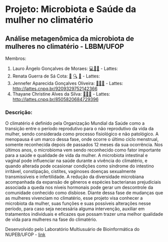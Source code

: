 # Projeto: Microbiota e Saúde da mulher no climatério

## Análise metagenômica da microbiota de mulheres no climatério - LBBM/UFOP

Membros:
1. Lauro Ângelo Gonçalves de Moraes: <a href="#code-lauromoraes" title="Code">💻</a><a href="#design-lauromoraes" title="Design">🎨</a><a href="#maintenance-lauromoraes" title="Maintenance">🚧</a> - Lattes: 
2. Renata Guerra de Sá Cota: <a href="#projectManagement-renataguerrasa" title="Project Management">📆</a> <a href="#fundingFinding-renataguerrasa" title="Funding/Grant Finders">🔍</a> <a href="#ideas-renataguerrasa" title="Ideas & Planning">🤔</a> - Lattes: 
3. Jennefer Aparecida Gonçalves Oliveira: <a href="#research-jenneferoliveira" title="Research">🔬</a><a href="#data-jenneferoliveira" title="Data">🔣</a><a href="#ideas-jenneferoliveira" title="Ideas & Planning">🤔</a> - Lattes: http://lattes.cnpq.br/9209329752142366
4. Thayane Christine Alves da Silva: <a href="#research-thayanesilva" title="Research">🔬</a><a href="#data-thayanesilva" title="Data">🔣</a><a href="#ideas-thayanesilva" title="Ideas & Planning">🤔</a> - Lattes: http://lattes.cnpq.br/8505820684729396

### Descrição:
O climatério é definido pela Organização Mundial da Saúde como a transição entre o período reprodutivo para o não reprodutivo da vida da mulher, sendo considerada como processo fisiológico e não patológico. A menopausa é um marco dessa fase, onde ocorre o último ciclo menstrual, somente reconhecida depois de passados 12 meses da sua ocorrência. Nos últimos anos, o microbioma vem sendo reconhecido como fator importante para a saúde e qualidade de vida da mulher. A microbiota intestinal e vaginal pode influenciar na saúde durante a vivência do climatério, e quando alterada pode ocasionar condições como síndrome do intestino irritável, constipação, cistites, vaginoses doenças sexualmente transmissíveis e infertilidade. A redução da diversidade microbiana acompanhada da expansão de gêneros e espécies bacterianas prejudiciais associada a queda nos níveis hormonais pode gerar um descontrole da comunidade conhecido como disbiose. Diante dessa fase de mudanças que as mulheres vivenciam no climatério, esse projeto visa conhecer a microbiota da mulher, suas funções e suas possíveis alterações nesse período, para caso seja necessária alguma intervenção, auxiliar em tratamentos individuais e eficazes que possam trazer uma melhor qualidade de vida para mulheres na fase do climatério.


Desenvolvido pelo Laboratório Multiusuário de Bioinformática do NUPEB/UFOP - [link](https://sites.ufop.br/lmubioinfo)
